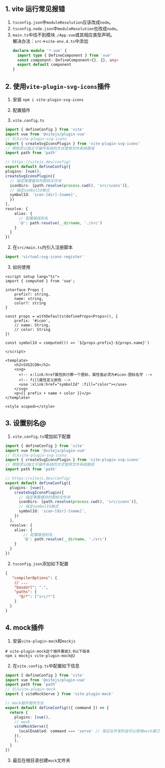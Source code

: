 ## 1. vite 运行常见报错

1. `tsconfig.json`中`moduleResolution`应该改成`node`。
2. `tsconfig.node.json`中`moduleResolution`也改成`node`。
3. `main.ts`中找不到模块`./App.vue`或其相应类型声明。  
   解决办法：`src`->`vite-env.d.ts`中添加
   ```ts
   declare module '*.vue' {
     import type { DefineComponent } from 'vue'
     const component: DefineComponent<{}, {}, any>
     export default component
   }
   ```

## 2. 使用`vite-plugin-svg-icons`插件

1. 安装 `npm i vite-plugin-svg-icons`  

2. 配置插件  
  1. `vite.config.ts`
  ```ts
  import { defineConfig } from 'vite'
  import vue from '@vitejs/plugin-vue'
  // 引入vite-plugin-svg-icons
  import { createSvgIconsPlugin } from 'vite-plugin-svg-icons'
  // 帮助您以独立于操作系统的方式使用文件系统路径
  import path from 'path'

  // https://vitejs.dev/config/
  export default defineConfig({
  plugins: [vue(),
  createSvgIconsPlugin({
    // 指定需要缓存的图标文件夹
    iconDirs: [path.resolve(process.cwd(), 'src/icons')],
    // 指定symbolId格式
    symbolId: 'icon-[dir]-[name]',
    })
  ],
  resolve: {
      alias: {
        // 配置路径别名
        '@': path.resolve(__dirname, './src')
      }
    }
  })

```
2. 在`src/main.ts`内引入注册脚本
```ts
import 'virtual:svg-icons-register'
```
3. 如何使用
```vue
<script setup lang="ts">
import { computed } from 'vue';

interface Props {
    prefix?: string,
    name: string,
    color?: string
}

const props = withDefaults(defineProps<Props>(), {
    prefix: '#icon',
    // name: String,
    // color: String
})

const symbolId = computed(() => `${props.prefix}-${props.name}`)

</script>

<template>
    <h2>SVGICON</h2>
    <svg>
      <!-- x:link:href属性执行哪一个图标，属性值必须为#icon-图标名字 -->
      <!-- fill属性定义颜色 -->
      <use :xlink:href="symbolId" :fill="color"></use>
    </svg>
    <p>{{ prefix + name + color }}</p>
</template>

<style scoped></style>

```


## 3. 设置别名@

1. `vite.config.ts`增加如下配置
```ts
import { defineConfig } from 'vite'
import vue from '@vitejs/plugin-vue'
// 引入vite-plugin-svg-icons
import { createSvgIconsPlugin } from 'vite-plugin-svg-icons'
// 帮助您以独立于操作系统的方式使用文件系统路径
import path from 'path'

// https://vitejs.dev/config/
export default defineConfig({
  plugins: [vue(),
    createSvgIconsPlugin({
      // 指定需要缓存的图标文件夹
      iconDirs: [path.resolve(process.cwd(), 'src/icons')],
      // 指定symbolId格式
      symbolId: 'icon-[dir]-[name]',
    })
  ],
  resolve: {
    alias: {
        // 配置路径别名
        '@': path.resolve(__dirname, './src')
    }
  }
})
```

2. `tsconfig.json`添加如下配置
```json
{
   "compilerOptions": {
    // ...
    "baseUrl": ".",
    "paths": {
      "@/*": ["src/*"]
    }
  }
}
```

## 4. mock插件
1. 安装`vite-plugin-mock`和`mockjs`  
```shell
# vite-plugin-mock这个插件要装3.0以下版本
npm i mockjs vite-plugin-mock@2 
```

2. 在`vite.config.ts`中配置如下信息
```ts
import { defineConfig } from 'vite'
import vue from '@vitejs/plugin-vue'
import path from 'path'
// 引入vite-plugin-mock
import { viteMockServe } from 'vite-plugin-mock'

// mock插件提供方法
export default defineConfig(({ command }) => {
  return {
    plugins: [vue(),
    // mock
    viteMockServe({
      localEnabled: command === 'serve' // 保证在开发阶段可以使用mock接口
    }),
    ],
  }
})
```

3. 最后在根目录创建`mock`文件夹
